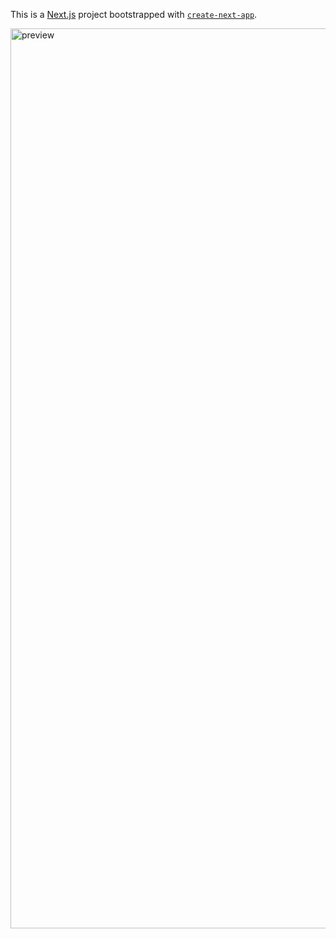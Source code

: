 This is a [Next.js](https://nextjs.org) project bootstrapped with [`create-next-app`](https://nextjs.org/docs/app/api-reference/cli/create-next-app).


<img width="1440" alt="preview" src="https://github.com/user-attachments/assets/469b11a3-e62c-4b1f-9f04-c541e07cd0ec" />

